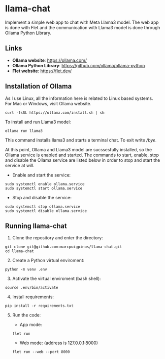 # llama-chat

Implement a simple web app to chat with Meta Llama3 model. The web app is done with Flet and the communication with Llama3 model is done through Ollama Python Library. 

## Links

* **Ollama website**: https://ollama.com/
* **Ollama Python Library**: https://github.com/ollama/ollama-python
* **Flet website**: https://flet.dev/

## Installation of Ollama

As I use Linux, all the information here is related to Linux based systems. For Mac or Windows, visit Ollama website.

```console
curl -fsSL https://ollama.com/install.sh | sh
```

To install and run Llama3 model:

```console
ollama run llama3
```

This command installs llama3 and starts a terminal chat. To exit write */bye*. 

At this point, Ollama and Llama3 model are sucssesfully installed, so the Ollama service is enabled and started. The commands to start, enable, stop and disable the Ollama service are listed below in order to stop and start the service at will.

* Enable and start the service:

```console
sudo systemctl enable ollama.service
sudo systemctl start ollama.service
```

* Stop and disable the service:

```console
sudo systemctl stop ollama.service
sudo systemctl disable ollama.service
```

## Running llama-chat

1. Clone the repository and enter the directory:

```console
git clone git@github.com:marcpuigpinos/llama-chat.git
cd llama-chat
```

2. Create a Python virtual enviroment:

```console
python -m venv .env
```

3. Activate the virtual enviroment (bash shell):

```console
source .env/bin/activate
```

4. Install requirements:

```console
pip install -r requirements.txt
```

5. Run the code:

    - App mode:

    ```console
    flet run
    ```

    - Web mode: (address is 127.0.0.1:8000)
    
    ```console
    flet run --web --port 8000
    ```
